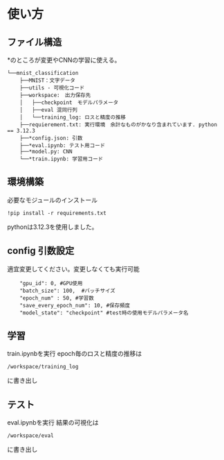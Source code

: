 # 使い方
## ファイル構造
*のところが変更やCNNの学習に使える。
```
└──mnist_classification
    ├──MNIST：文字データ
    ├──utils - 可視化コード
    ├──workspace:　出力保存先
    │   ├──checkpoint　モデルパラメータ
    │   ├──eval 混同行列
    │   └──training_log: ロスと精度の推移
    ├──requierement.txt: 実行環境　余計なものがかなり含まれています. python == 3.12.3
    ├──*config.json: 引数
    ├──*eval.ipynb: テスト用コード
    ├──*model.py: CNN
    └──*train.ipynb: 学習用コード
```

## 環境構築
必要なモジュールのインストール
```
!pip install -r requirements.txt
```
pythonは3.12.3を使用しました。

## config 引数設定
適宜変更してください。変更しなくても実行可能
```
    "gpu_id": 0, #GPU使用
    "batch_size": 100,  #バッチサイズ
    "epoch_num" : 50, #学習数
    "save_every_epoch_num": 10, #保存頻度
    "model_state": "checkpoint" #test時の使用モデルパラメータ名
```

## 学習
train.ipynbを実行
epoch毎のロスと精度の推移は
```
/workspace/training_log
```
に書き出し

## テスト
eval.ipynbを実行
結果の可視化は
```
/workspace/eval
```
に書き出し

